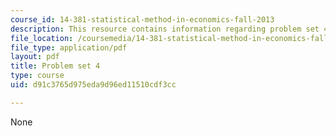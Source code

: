 ```yaml
---
course_id: 14-381-statistical-method-in-economics-fall-2013
description: This resource contains information regarding problem set 4.
file_location: /coursemedia/14-381-statistical-method-in-economics-fall-2013/d91c3765d975eda9d96ed11510cdf3cc_MIT14_381F13_ps4_2007.pdf
file_type: application/pdf
layout: pdf
title: Problem set 4
type: course
uid: d91c3765d975eda9d96ed11510cdf3cc

---
```

None